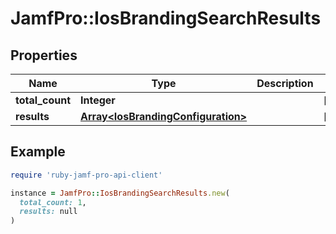 # JamfPro::IosBrandingSearchResults

## Properties

| Name | Type | Description | Notes |
| ---- | ---- | ----------- | ----- |
| **total_count** | **Integer** |  | [optional] |
| **results** | [**Array&lt;IosBrandingConfiguration&gt;**](IosBrandingConfiguration.md) |  | [optional] |

## Example

```ruby
require 'ruby-jamf-pro-api-client'

instance = JamfPro::IosBrandingSearchResults.new(
  total_count: 1,
  results: null
)
```

